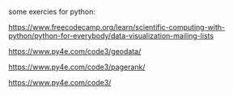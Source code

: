 some exercies for python:

https://www.freecodecamp.org/learn/scientific-computing-with-python/python-for-everybody/data-visualization-mailing-lists

https://www.py4e.com/code3/geodata/

https://www.py4e.com/code3/pagerank/

https://www.py4e.com/code3/

